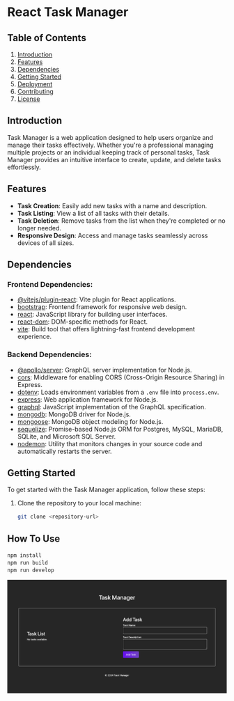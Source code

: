 # React Task Manager

## Table of Contents

1. [Introduction](#introduction)
2. [Features](#features)
3. [Dependencies](#dependencies)
4. [Getting Started](#getting-started)
5. [Deployment](#deployment)
6. [Contributing](#contributing)
7. [License](#license)

## Introduction

Task Manager is a web application designed to help users organize and manage their tasks effectively. Whether you're a professional managing multiple projects or an individual keeping track of personal tasks, Task Manager provides an intuitive interface to create, update, and delete tasks effortlessly.

## Features

- **Task Creation**: Easily add new tasks with a name and description.
- **Task Listing**: View a list of all tasks with their details.
- **Task Deletion**: Remove tasks from the list when they're completed or no longer needed.
- **Responsive Design**: Access and manage tasks seamlessly across devices of all sizes.

## Dependencies

### Frontend Dependencies:

- [@vitejs/plugin-react](https://www.npmjs.com/package/@vitejs/plugin-react): Vite plugin for React applications.
- [bootstrap](https://www.npmjs.com/package/bootstrap): Frontend framework for responsive web design.
- [react](https://www.npmjs.com/package/react): JavaScript library for building user interfaces.
- [react-dom](https://www.npmjs.com/package/react-dom): DOM-specific methods for React.
- [vite](https://www.npmjs.com/package/vite): Build tool that offers lightning-fast frontend development experience.

### Backend Dependencies:

- [@apollo/server](https://www.npmjs.com/package/@apollo/server): GraphQL server implementation for Node.js.
- [cors](https://www.npmjs.com/package/cors): Middleware for enabling CORS (Cross-Origin Resource Sharing) in Express.
- [dotenv](https://www.npmjs.com/package/dotenv): Loads environment variables from a `.env` file into `process.env`.
- [express](https://www.npmjs.com/package/express): Web application framework for Node.js.
- [graphql](https://www.npmjs.com/package/graphql): JavaScript implementation of the GraphQL specification.
- [mongodb](https://www.npmjs.com/package/mongodb): MongoDB driver for Node.js.
- [mongoose](https://www.npmjs.com/package/mongoose): MongoDB object modeling for Node.js.
- [sequelize](https://www.npmjs.com/package/sequelize): Promise-based Node.js ORM for Postgres, MySQL, MariaDB, SQLite, and Microsoft SQL Server.
- [nodemon](https://www.npmjs.com/package/nodemon): Utility that monitors changes in your source code and automatically restarts the server.

## Getting Started

To get started with the Task Manager application, follow these steps:

1. Clone the repository to your local machine:

   ```bash
   git clone <repository-url>


## How To Use
```bash
npm install
npm run build
npm run develop
```

![Task Manager](./client/public/screenshot.png)